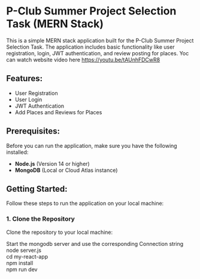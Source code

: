 # P-Club Summer Project Selection Task (MERN Stack)

This is a simple MERN stack application built for the P-Club Summer Project Selection Task. The application includes basic functionality like user registration, login, JWT authentication, and review posting for places.
Yoc can watch website video here
https://youtu.be/tAUnhFDCwR8

## Features:
- User Registration
- User Login
- JWT Authentication
- Add Places and Reviews for Places

## Prerequisites:
Before you can run the application, make sure you have the following installed:
- **Node.js** (Version 14 or higher)
- **MongoDB** (Local or Cloud Atlas instance)

## Getting Started:
Follow these steps to run the application on your local machine:

### 1. Clone the Repository<cd>
Clone the repository to your local machine:<br>

Start the mongodb server and use the corresponding Connection string<br>
node server.js<br>
cd my-react-app<br>
npm install<br>
npm run dev<br>

